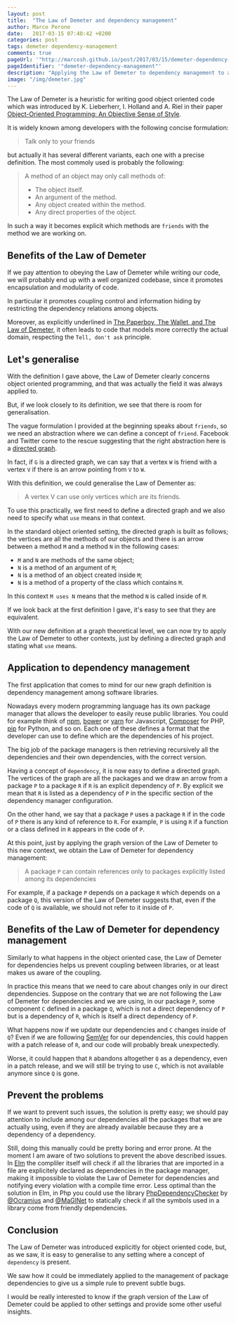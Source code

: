 ```yaml
---
layout: post
title:  "The Law of Demeter and dependency management"
author: Marco Perone
date:   2017-03-15 07:40:42 +0200
categories: post
tags: demeter dependency-management
comments: true
pageUrl: '"http://marcosh.github.io/post/2017/03/15/demeter-dependency-management.html"'
pageIdentifier: '"demeter-dependency-management"'
description: "Applying the Law of Demeter to dependency management to avoid tricky issues"
image: "/img/demeter.jpg"
---
```


The Law of Demeter is a heuristic for writing good object oriented code which was
introduced by K. Lieberherr, I. Holland and A. Riel in their paper
[Object-Oriented Programming: An Objective Sense of Style](http://www.ccs.neu.edu/research/demeter/papers/law-of-demeter/oopsla88-law-of-demeter.pdf).

It is widely known among developers with the following concise formulation:

> Talk only to your friends

but actually it has several different variants, each one with a precise definition.
The most commoly used is probably the following:

> A method of an object may only call methods of:<br>
> - The object itself.<br>
> - An argument of the method.<br>
> - Any object created within the method.<br>
> - Any direct properties of the object.

In such a way it becomes explicit which methods are `friends` with the method
we are working on.

## Benefits of the Law of Demeter

If we pay attention to obeying the Law of Demeter while writing our code, we will
probably end up with a well organized codebase, since it promotes encapsulation
and modularity of code.

In particular it promotes coupling control and information hiding by restricting
the dependency relations among objects.

Moreover, as explicitly underlined in
[The Paperboy, The Wallet, and The Law of Demeter](http://www.ccs.neu.edu/research/demeter/demeter-method/LawOfDemeter/paper-boy/demeter.pdf),
it often leads to code that models more correctly the actual domain, respecting
the `Tell, don't ask` principle.

## Let's generalise

With the definition I gave above, the Law of Demeter clearly concerns object oriented
programming, and that was actually the field it was always applied to.

But, if we look closely to its definition, we see that there is room for generalisation.

The vague formulation I provided at the beginning speaks about `friends`, so we
need an abstraction where we can define a concept of `friend`. Facebook and Twitter
come to the rescue suggesting that the right abstraction here is a
[directed graph](https://en.wikipedia.org/wiki/Directed_graph).

In fact, if `G` is a directed graph, we can say that a vertex `W` is friend with
a vertex `V` if there is an arrow pointing from `V` to `W`.

With this definition, we could generalise the Law of Dementer as:

> A vertex V can use only vertices which are its friends.

To use this practically, we first need to define a directed graph and we also need
to specify what `use` means in that context.

In the standard object oriented setting, the directed graph is built as follows;
the vertices are all the methods of our objects and there is an arrow between a
method `M` and a method `N` in the following cases:

- `M` and `N` are methods of the same object;
- `N` is a method of an argument of `M`;
- `N` is a method of an object created inside `M`;
- `N` is a method of a property of the class which contains `M`.

In this context `M uses N` means that the method `N` is called inside of `M`.

If we look back at the first definition I gave, it's easy to see that they are
equivalent.

With our new definition at a graph theoretical level, we can now try to apply the
Law of Demeter to other contexts, just by defining a directed graph and stating
what `use` means.

## Application to dependency management

The first application that comes to mind for our new graph definition is dependency
management among software libraries.

Nowadays every modern programming language has its own package manager that allows
the developer to easily reuse public libraries. You could for example think of [npm](https://www.npmjs.com/),
[bower](https://bower.io/) or [yarn](https://yarnpkg.com/en/) for Javascript,
[Composer](https://getcomposer.org/) for PHP, [pip](https://pip.pypa.io) for Python,
and so on. Each one of these defines a format that the developer can
use to define which are the dependencies of his project.

The big job of the package managers is then retrieving recursively all the dependencies
and their own dependencies, with the correct version.

Having a concept of `dependency`, it is now easy to define a directed graph. The
vertices of the graph are all the packages and we draw an arrow from a package
`P` to a package `R` if `R` is an explicit dependency of `P`. By explicit we mean that
`R` is listed as a dependency of `P` in the specific section of the dependency
manager configuration.

On the other hand, we say that a package `P` uses a package `R` if in the code of
`P` there is any kind of reference to `R`. For example, `P` is using `R` if a 
function or a class defined in `R` appears in the code of `P`.

At this point, just by applying the graph version of the Law of Demeter to this new
context, we obtain the Law of Demeter for dependency management:

> A package `P` can contain references only to packages explicitly listed among
> its dependencies

For example, if a package `P` depends on a package `R` which depends on a package
`Q`, this version of the Law of Demeter suggests that, even if the code of `Q` is
available, we should not refer to it inside of `P`.

## Benefits of the Law of Demeter for dependency management

Similarly to what happens in the object oriented case, the Law of Demeter for
dependencies helps us prevent coupling between libraries, or at least makes us
aware of the coupling.

In practice this means that we need to care about changes only in our direct
dependencies. Suppose on the contrary that we are not following the Law of Demeter
for dependencies and we are using, in our package `P`, some component `C` defined in
a package `Q`, which is not a direct dependency of `P` but is a dependency of `R`,
which is itself a direct dependency of `P`.

What happens now if we update our dependencies and `C` changes inside of `Q`? Even
if we are following [SemVer](http://semver.org/) for our dependencies, this could
happen with a patch release of `R`, and our code will probably break unexpectedly.

Worse, it could happen that `R` abandons altogether `Q` as a dependency, even in
a patch release, and we will still be trying to use `C`, which is not available
anymore since `Q` is gone.

## Prevent the problems

If we want to prevent such issues, the solution is pretty easy; we should pay
attention to include among our dependencies all the packages that we are actually
using, even if they are already available because they are a dependency of a dependency.

Still, doing this manually could be pretty boring and error prone. At the moment
I am aware of two solutions to prevent the above described issues. In [Elm](http://elm-lang.org/)
the compliler itself will check if all the libraries that are imported in a file
are explicitely declared as dependencies in the package manager, making it impossible
to violate the Law of Demeter for dependencies and notifying every violation with
a compile time error. Less optimal than the solution in Elm, in Php you could use
the library [PhpDependencyChecker](https://github.com/maglnet/ComposerRequireChecker)
by [@Ocramius](https://twitter.com/Ocramius) and [@MaGlNet](https://twitter.com/MaGlNet)
to statically check if all the symbols used in a library come from friendly dependencies.

## Conclusion

The Law of Demeter was introduced explicitly for object oriented code, but, as we
saw, it is easy to generalise to any setting where a concept of `dependency`
is present.

We saw how it could be immediately applied to the management of package dependencies
to give us a simple rule to prevent subtle bugs.

I would be really interested to know if the graph version of the Law of Demeter
could be applied to other settings and provide some other useful insights.
